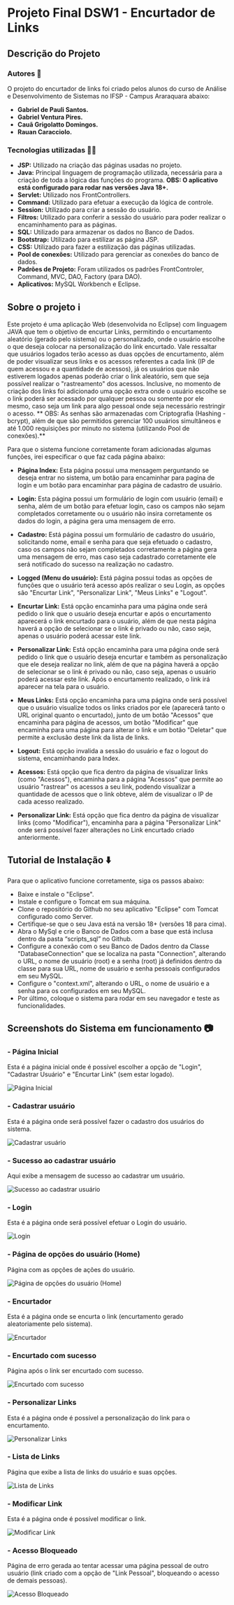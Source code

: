 # Projeto Final DSW1 - Encurtador de Links

## Descrição do Projeto

### Autores 👤

O projeto do encurtador de links foi criado pelos alunos do curso de Análise e Desenvolvimento de Sistemas no IFSP - Campus Araraquara abaixo:
- **Gabriel de Pauli Santos.**
- **Gabriel Ventura Pires.**
- **Cauã Grigolatto Domingos.**
- **Rauan Caracciolo.**

### Tecnologias utilizadas 👩‍💻

- **JSP:** Utilizado na criação das páginas usadas no projeto.
- **Java:** Principal linguagem de programação utilizada, necessária para a criação de toda a lógica das funções do programa. **OBS: O aplicativo está configurado para rodar nas versões Java 18+.**
- **Servlet:** Utilizado nos FrontControllers.
- **Command:** Utilizado para efetuar a execução da lógica de controle.
- **Session:** Utilizado para criar a sessão do usuário.
- **Filtros:** Utilizado para conferir a sessão do usuário para poder realizar o encaminhamento para as páginas.
- **SQL:** Utilizado para armazenar os dados no Banco de Dados.
- **Bootstrap:** Utilizado para estilizar as página JSP.
- **CSS:** Utilizado para fazer a estilização das páginas utilizadas.
- **Pool de conexões:** Utilizado para gerenciar as conexões do banco de dados. 
- **Padrões de Projeto:** Foram utilizados os padrões FrontControler, Command, MVC, DAO, Factory (para DAO).
- **Aplicativos:** MySQL Workbench e Eclipse.

## Sobre o projeto ℹ

Este projeto é uma aplicação Web (desenvolvida no Eclipse) com linguagem JAVA que tem o objetivo de encurtar Links, permitindo o encurtamento aleatório (gerado pelo sistema) ou o personalizado, onde o usuário escolhe o que deseja colocar na personalização do link encurtado. Vale ressaltar que usuários logados terão acesso as duas opções de encurtamento, além de poder visualizar seus links e os acessos referentes a cada link (IP de quem acessou e a quantidade de acessos), já os usuários que não estiverem logados apenas poderão criar o link aleatório, sem que seja possível realizar o "rastreamento" dos acessos. Inclusive, no momento de criação dos links foi adicionado uma opção extra onde o usuário escolhe se o link poderá ser acessado por qualquer pessoa ou somente por ele mesmo, caso seja um link para algo pessoal onde seja necessário restringir o acesso. ** OBS: As senhas são armazenadas com Criptografia (Hashing - bcrypt), além de que são permitidos gerenciar 100 usuários simultâneos e até 1.000 requisições por minuto no sistema (utilizando Pool de conexões).**

Para que o sistema funcione corretamente foram adicionadas algumas funções, irei especificar o que faz cada página abaixo:

- **Página Index:** Esta página possui uma mensagem perguntando se deseja entrar no sistema, um botão para encaminhar para pagina de login e um botão para encaminhar para página de cadastro de usuário.

- **Login:** Esta página possui um formulário de login com usuário (email) e senha, além de um botão para efetuar login, caso os campos não sejam completados corretamente ou o usuário não insira corretamente os dados do login, a página gera uma mensagem de erro.

- **Cadastro:** Está página possui um formulário de cadastro do usuário, solicitando nome, email e senha para que seja efetuado o cadastro, caso os campos não sejam completados corretamente a página gera uma mensagem de erro, mas caso seja cadastrado corretamente ele será notificado do sucesso na realização no cadastro.

- **Logged (Menu do usuário):** Está página possui todas as opções de funções que o usuário terá acesso após realizar o seu Login, as opções são "Encurtar Link", "Personalizar Link", "Meus Links" e "Logout".

- **Encurtar Link:** Está opção encaminha para uma página onde será pedido o link que o usuário deseja encurtar e após o encurtamento aparecerá o link encurtado para o usuário, além de que nesta página haverá a opção de selecionar se o link é privado ou não, caso seja, apenas o usuário poderá acessar este link.

- **Personalizar Link:** Está opção encaminha para uma página onde será pedido o link que o usuário deseja encurtar e também as personalização que ele deseja realizar no link, além de que na página haverá a opção de selecionar se o link é privado ou não, caso seja, apenas o usuário poderá acessar este link. Após o encurtamento realizado, o link irá aparecer na tela para o usuário.

- **Meus Links:** Está opção encaminha para uma página onde será possível que o usuário visualize todos os links criados por ele (aparecerá tanto o URL original quanto o encurtado), junto de um botão "Acessos" que encaminha para página de acessos, um botão "Modificar" que encaminha para uma página para alterar o link e um botão "Deletar" que permite a exclusão deste link da lista de links.

- **Logout:** Está opção invalida a sessão do usuário e faz o logout do sistema, encaminhando para Index.

- **Acessos:** Está opção que fica dentro da página de visualizar links (como "Acessos"), encaminha para a página "Acessos" que permite ao usuário "rastrear" os acessos a seu link, podendo visualizar a quantidade de acessos que o link obteve, além de visualizar o IP de cada acesso realizado.
 
- **Personalizar Link:** Está opção que fica dentro da página de visualizar links (como "Modificar"), encaminha para a página "Personalizar Link" onde será possível fazer alterações no Link encurtado criado anteriormente.

## Tutorial de Instalação ⬇️

Para que o aplicativo funcione corretamente, siga os passos abaixo:

- Baixe e instale o "Eclipse".
- Instale e configure o Tomcat em sua máquina. 
- Clone o repositório do Github no seu aplicativo "Eclipse" com Tomcat configurado como Server.
- Certifique-se que o seu Java está na versão 18+ (versões 18 para cima).
- Abra o MySql e crie o Banco de Dados com a base que está inclusa dentro da pasta “scripts_sql” no Github.
- Configure a conexão com o seu Banco de Dados dentro da Classe "DatabaseConnection" que se localiza na pasta "Connection", alterando o URL, o nome de usuário (root) e a senha (root) já definidos dentro da classe para sua URL, nome de usuário e senha pessoais configurados em seu MySQL.
- Configure o "context.xml", alterando o URL, o nome de usuário e a senha para os configurados em seu MySQL.
- Por último, coloque o sistema para rodar em seu navegador e teste as funcionalidades.

## Screenshots do Sistema em funcionamento 📷

### - Página Inicial

Esta é a página inicial onde é possível escolher a opção de "Login", "Cadastrar Usuário" e "Encurtar Link" (sem estar logado).

![Página Inicial](prints/print_inicial.png)

### - Cadastrar usuário

Esta é a página onde será possível fazer o cadastro dos usuários do sistema.

![Cadastrar usuário](prints/print_cadastro.png)

### - Sucesso ao cadastrar usuário

Aqui exibe a mensagem de sucesso ao cadastrar um usuário.

![Sucesso ao cadastrar usuário](prints/print_sucesso_usuario.png)

### - Login

Esta é a página onde será possível efetuar o Login do usuário.

![Login](prints/print_login.png)

### - Página de opções do usuário (Home)

Página com as opções de ações do usuário.

![Página de opções do usuário (Home)](prints/home.png)

### - Encurtador

Esta é a página onde se encurta o link (encurtamento gerado aleatoriamente pelo sistema).

![Encurtador](prints/print_encurtador.png)

### - Encurtado com sucesso

Página após o link ser encurtado com sucesso.

![Encurtado com sucesso](prints/print_encurtado_sucesso.png)

### - Personalizar Links

Esta é a página onde é possível a personalização do link para o encurtamento.

![Personalizar Links](prints/print_personalizar.png)

### - Lista de Links

Página que exibe a lista de links do usuário e suas opções.

![Lista de Links](prints/print_links.png)

### - Modificar Link

Esta é a página onde é possível modificar o link.

![Modificar Link](prints/print_modificar.png)

### - Acesso Bloqueado

Página de erro gerada ao tentar acessar uma página pessoal de outro usuário (link criado com a opção de "Link Pessoal", bloqueando o acesso de demais pessoas).

![Acesso Bloqueado](prints/print_acesso_bloqueado.png)

